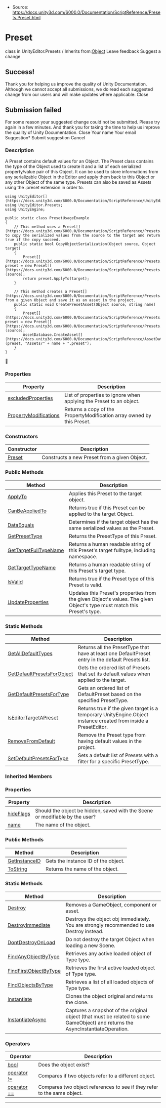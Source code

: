 * Source: https://docs.unity3d.com/6000.0/Documentation/ScriptReference/Presets.Preset.html

# Preset
class in UnityEditor.Presets
/
Inherits from:[Object](https://docs.unity3d.com/6000.0/Documentation/ScriptReference/Object.html)
Leave feedback
Suggest a change
## Success!
Thank you for helping us improve the quality of Unity Documentation. Although we cannot accept all submissions, we do read each suggested change from our users and will make updates where applicable.
Close
## Submission failed
For some reason your suggested change could not be submitted. Please <a>try again</a> in a few minutes. And thank you for taking the time to help us improve the quality of Unity Documentation.
Close
Your name Your email Suggestion* Submit suggestion
Cancel
### Description
A Preset contains default values for an Object.
The Preset class contains the type of the Object used to create it and a list of each serialized property/value pair of this Object. It can be used to store informations from any serializable Object in the Editor and apply them back to this Object or any other Object of the same type. Presets can also be saved as Assets using the .preset extension in order to.
```
using UnityEditor[](https://docs.unity3d.com/6000.0/Documentation/ScriptReference/UnityEditor.html);
using UnityEditor.Presets;
using UnityEngine;  
  
public static class PresetUsageExample
{
    // This method uses a Preset[](https://docs.unity3d.com/6000.0/Documentation/ScriptReference/Presets.Preset.html) to copy the serialized values from the source to the target and return true if the copy succeed.
    public static bool CopyObjectSerialization(Object source, Object target)
    {
        Preset[](https://docs.unity3d.com/6000.0/Documentation/ScriptReference/Presets.Preset.html) preset = new Preset[](https://docs.unity3d.com/6000.0/Documentation/ScriptReference/Presets.Preset.html)(source);
        return preset.ApplyTo(target);
    }  
  
    // This method creates a Preset[](https://docs.unity3d.com/6000.0/Documentation/ScriptReference/Presets.Preset.html) from a given Object and save it as an asset in the project.
    public static void CreatePresetAsset(Object source, string name)
    {
        Preset[](https://docs.unity3d.com/6000.0/Documentation/ScriptReference/Presets.Preset.html) preset = new Preset[](https://docs.unity3d.com/6000.0/Documentation/ScriptReference/Presets.Preset.html)(source);
        AssetDatabase.CreateAsset[](https://docs.unity3d.com/6000.0/Documentation/ScriptReference/AssetDatabase.CreateAsset.html)(preset, "Assets/" + name + ".preset");
    }
}

```

### Properties
Property | Description  
---|---  
[excludedProperties](https://docs.unity3d.com/6000.0/Documentation/ScriptReference/Presets.Preset-excludedProperties.html) | List of properties to ignore when applying the Preset to an object.  
[PropertyModifications](https://docs.unity3d.com/6000.0/Documentation/ScriptReference/Presets.Preset.PropertyModifications.html) | Returns a copy of the PropertyModification array owned by this Preset.  
### Constructors
Constructor | Description  
---|---  
[Preset](https://docs.unity3d.com/6000.0/Documentation/ScriptReference/Presets.Preset-ctor.html) | Constructs a new Preset from a given Object.  
### Public Methods
Method | Description  
---|---  
[ApplyTo](https://docs.unity3d.com/6000.0/Documentation/ScriptReference/Presets.Preset.ApplyTo.html) | Applies this Preset to the target object.  
[CanBeAppliedTo](https://docs.unity3d.com/6000.0/Documentation/ScriptReference/Presets.Preset.CanBeAppliedTo.html) | Returns true if this Preset can be applied to the target Object.  
[DataEquals](https://docs.unity3d.com/6000.0/Documentation/ScriptReference/Presets.Preset.DataEquals.html) | Determines if the target object has the same serialized values as the Preset.  
[GetPresetType](https://docs.unity3d.com/6000.0/Documentation/ScriptReference/Presets.Preset.GetPresetType.html) | Returns the PresetType of this Preset.  
[GetTargetFullTypeName](https://docs.unity3d.com/6000.0/Documentation/ScriptReference/Presets.Preset.GetTargetFullTypeName.html) | Returns a human readable string of this Preset's target fulltype, including namespace.  
[GetTargetTypeName](https://docs.unity3d.com/6000.0/Documentation/ScriptReference/Presets.Preset.GetTargetTypeName.html) | Returns a human readable string of this Preset's target type.  
[IsValid](https://docs.unity3d.com/6000.0/Documentation/ScriptReference/Presets.Preset.IsValid.html) | Returns true if the Preset type of this Preset is valid.  
[UpdateProperties](https://docs.unity3d.com/6000.0/Documentation/ScriptReference/Presets.Preset.UpdateProperties.html) | Updates this Preset's properties from the given Object's values. The given Object's type must match this Preset's type.  
### Static Methods
Method | Description  
---|---  
[GetAllDefaultTypes](https://docs.unity3d.com/6000.0/Documentation/ScriptReference/Presets.Preset.GetAllDefaultTypes.html) | Returns all the PresetType that have at least one DefaultPreset entry in the default Presets list.  
[GetDefaultPresetsForObject](https://docs.unity3d.com/6000.0/Documentation/ScriptReference/Presets.Preset.GetDefaultPresetsForObject.html) | Gets the ordered list of Presets that set its default values when applied to the target.  
[GetDefaultPresetsForType](https://docs.unity3d.com/6000.0/Documentation/ScriptReference/Presets.Preset.GetDefaultPresetsForType.html) | Gets an ordered list of DefaultPreset based on the specified PresetType.  
[IsEditorTargetAPreset](https://docs.unity3d.com/6000.0/Documentation/ScriptReference/Presets.Preset.IsEditorTargetAPreset.html) | Returns true if the given target is a temporary UnityEngine.Object instance created from inside a PresetEditor.  
[RemoveFromDefault](https://docs.unity3d.com/6000.0/Documentation/ScriptReference/Presets.Preset.RemoveFromDefault.html) | Remove the Preset type from having default values in the project.  
[SetDefaultPresetsForType](https://docs.unity3d.com/6000.0/Documentation/ScriptReference/Presets.Preset.SetDefaultPresetsForType.html) | Sets a default list of Presets with a filter for a specific PresetType.  
### Inherited Members
### Properties
Property | Description  
---|---  
[hideFlags](https://docs.unity3d.com/6000.0/Documentation/ScriptReference/Object-hideFlags.html) | Should the object be hidden, saved with the Scene or modifiable by the user?  
[name](https://docs.unity3d.com/6000.0/Documentation/ScriptReference/Object-name.html) | The name of the object.  
### Public Methods
Method | Description  
---|---  
[GetInstanceID](https://docs.unity3d.com/6000.0/Documentation/ScriptReference/Object.GetInstanceID.html) | Gets the instance ID of the object.  
[ToString](https://docs.unity3d.com/6000.0/Documentation/ScriptReference/Object.ToString.html) | Returns the name of the object.  
### Static Methods
Method | Description  
---|---  
[Destroy](https://docs.unity3d.com/6000.0/Documentation/ScriptReference/Object.Destroy.html) | Removes a GameObject, component or asset.  
[DestroyImmediate](https://docs.unity3d.com/6000.0/Documentation/ScriptReference/Object.DestroyImmediate.html) | Destroys the object obj immediately. You are strongly recommended to use Destroy instead.  
[DontDestroyOnLoad](https://docs.unity3d.com/6000.0/Documentation/ScriptReference/Object.DontDestroyOnLoad.html) | Do not destroy the target Object when loading a new Scene.  
[FindAnyObjectByType](https://docs.unity3d.com/6000.0/Documentation/ScriptReference/Object.FindAnyObjectByType.html) | Retrieves any active loaded object of Type type.  
[FindFirstObjectByType](https://docs.unity3d.com/6000.0/Documentation/ScriptReference/Object.FindFirstObjectByType.html) | Retrieves the first active loaded object of Type type.  
[FindObjectsByType](https://docs.unity3d.com/6000.0/Documentation/ScriptReference/Object.FindObjectsByType.html) | Retrieves a list of all loaded objects of Type type.  
[Instantiate](https://docs.unity3d.com/6000.0/Documentation/ScriptReference/Object.Instantiate.html) | Clones the object original and returns the clone.  
[InstantiateAsync](https://docs.unity3d.com/6000.0/Documentation/ScriptReference/Object.InstantiateAsync.html) | Captures a snapshot of the original object (that must be related to some GameObject) and returns the AsyncInstantiateOperation.  
### Operators
Operator | Description  
---|---  
[bool](https://docs.unity3d.com/6000.0/Documentation/ScriptReference/Object-operator_Object.html) | Does the object exist?  
[operator !=](https://docs.unity3d.com/6000.0/Documentation/ScriptReference/Object-operator_ne.html) | Compares if two objects refer to a different object.  
[operator ==](https://docs.unity3d.com/6000.0/Documentation/ScriptReference/Object-operator_eq.html) | Compares two object references to see if they refer to the same object.  
* * *

